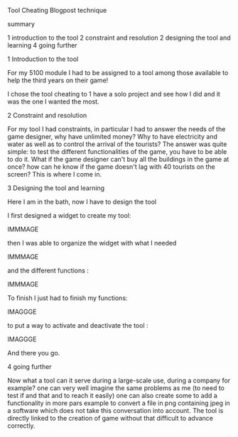 Tool Cheating Blogpost technique 


summary 


1 introduction to the tool
2 constraint and resolution
2 designing the tool and learning
4 going further


1 Introduction to the tool

For my 5100 module I had to be assigned to a tool among those available to help the third years on their game!

I chose the tool cheating to 1 have a solo project and see how I did 
and it was the one I wanted the most.


2 Constraint and resolution 

For my tool I had constraints, in particular I had to answer the needs of the game designer, 
why have unlimited money? Why to have electricity and water as well as to control the arrival of the tourists? 
The answer was quite simple: 
to test the different functionalities of the game, you have to be able to do it.
What if the game designer can't buy all the buildings in the game at once? how can he know if the game doesn't lag with 40 tourists on the screen? This is where I come in.


3 Designing the tool and learning 

Here I am in the bath, now I have to design the tool 

I first designed a widget to create my tool:

IMMMAGE

then I was able to organize the widget with what I needed 

IMMMAGE

and the different functions : 


IMMMAGE 

To finish I just had to finish my functions:

IMAGGGE

to put a way to activate and deactivate the tool :


IMAGGGE



And there you go.

4 going further 

Now what a tool can it serve during a large-scale use, during a company for example?
one can very well imagine the same problems as me (to need to test if and that and to reach it easily) one can also create some to add a functionality in more pars example to convert a file in png containing jpeg in a software which does not take this conversation into account. 
The tool is directly linked to the creation of game without that difficult to advance correctly.
